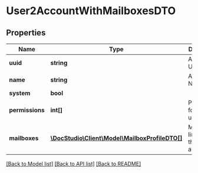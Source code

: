 # User2AccountWithMailboxesDTO

## Properties
Name | Type | Description | Notes
------------ | ------------- | ------------- | -------------
**uuid** | **string** | Account UUID | [optional] 
**name** | **string** | Account Name | [optional] 
**system** | **bool** |  | [optional] 
**permissions** | **int[]** | Permissions for current user | [optional] 
**mailboxes** | [**\DocStudio\Client\Model\MailboxProfileDTO[]**](MailboxProfileDTO.md) | Mailboxes linked to this account | [optional] 

[[Back to Model list]](../../README.md#documentation-for-models) [[Back to API list]](../../README.md#documentation-for-api-endpoints) [[Back to README]](../../README.md)

